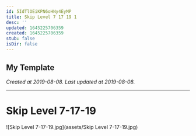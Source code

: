 ```yaml
---
id: 5IdTlOEiKPN6oHNy4EyMP
title: Skip Level 7 17 19 1
desc: ''
updated: 1645225706359
created: 1645225706359
stub: false
isDir: false
---
```

My Template
---

_Created at 2019-08-08._
_Last updated at 2019-08-08._




---

# Skip Level 7-17-19


![Skip Level 7-17-19.jpg](assets/Skip Level 7-17-19.jpg)

